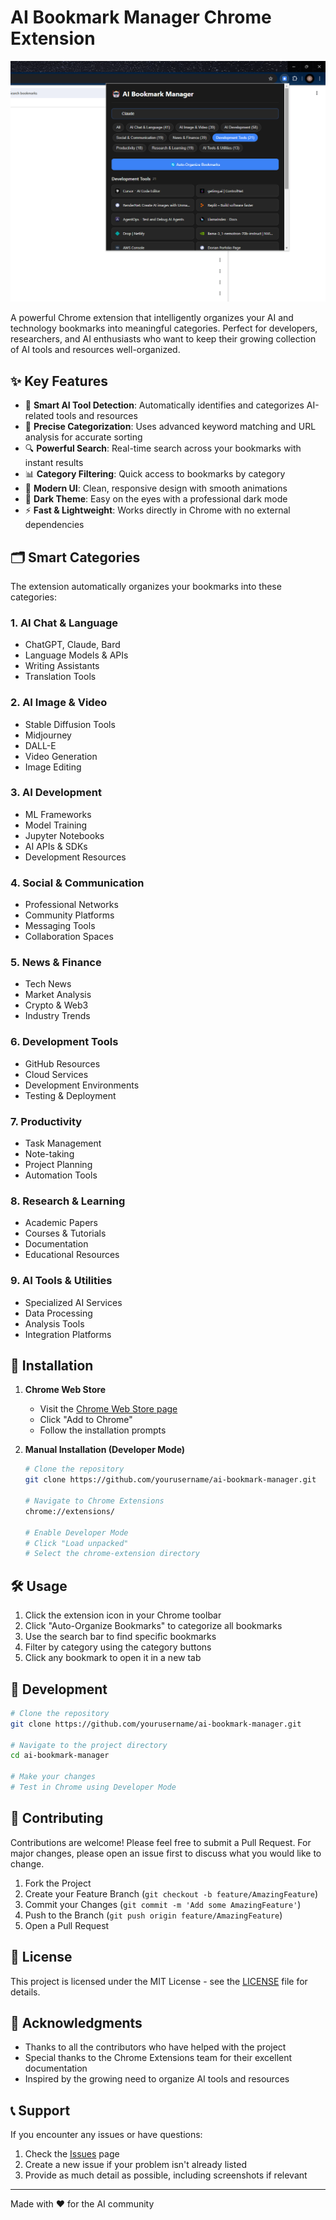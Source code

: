 # AI Bookmark Manager Chrome Extension

![AI Bookmark Manager](screenshots/preview.png)

A powerful Chrome extension that intelligently organizes your AI and technology bookmarks into meaningful categories. Perfect for developers, researchers, and AI enthusiasts who want to keep their growing collection of AI tools and resources well-organized.

## ✨ Key Features

- 🤖 **Smart AI Tool Detection**: Automatically identifies and categorizes AI-related tools and resources
- 🎯 **Precise Categorization**: Uses advanced keyword matching and URL analysis for accurate sorting
- 🔍 **Powerful Search**: Real-time search across your bookmarks with instant results
- 📊 **Category Filtering**: Quick access to bookmarks by category
- 💫 **Modern UI**: Clean, responsive design with smooth animations
- 🌙 **Dark Theme**: Easy on the eyes with a professional dark mode
- ⚡ **Fast & Lightweight**: Works directly in Chrome with no external dependencies

## 🗂️ Smart Categories

The extension automatically organizes your bookmarks into these categories:

### 1. AI Chat & Language
- ChatGPT, Claude, Bard
- Language Models & APIs
- Writing Assistants
- Translation Tools

### 2. AI Image & Video
- Stable Diffusion Tools
- Midjourney
- DALL-E
- Video Generation
- Image Editing

### 3. AI Development
- ML Frameworks
- Model Training
- Jupyter Notebooks
- AI APIs & SDKs
- Development Resources

### 4. Social & Communication
- Professional Networks
- Community Platforms
- Messaging Tools
- Collaboration Spaces

### 5. News & Finance
- Tech News
- Market Analysis
- Crypto & Web3
- Industry Trends

### 6. Development Tools
- GitHub Resources
- Cloud Services
- Development Environments
- Testing & Deployment

### 7. Productivity
- Task Management
- Note-taking
- Project Planning
- Automation Tools

### 8. Research & Learning
- Academic Papers
- Courses & Tutorials
- Documentation
- Educational Resources

### 9. AI Tools & Utilities
- Specialized AI Services
- Data Processing
- Analysis Tools
- Integration Platforms

## 🚀 Installation

1. **Chrome Web Store**
   - Visit the [Chrome Web Store page](https://chromewebstore.google.com/detail/ai-bookmark-manager/mpnmfjocciokodlnmenlopnalmdhaigh)
   - Click "Add to Chrome"
   - Follow the installation prompts

2. **Manual Installation (Developer Mode)**
   ```bash
   # Clone the repository
   git clone https://github.com/yourusername/ai-bookmark-manager.git
   
   # Navigate to Chrome Extensions
   chrome://extensions/
   
   # Enable Developer Mode
   # Click "Load unpacked"
   # Select the chrome-extension directory
   ```

## 🛠️ Usage

1. Click the extension icon in your Chrome toolbar
2. Click "Auto-Organize Bookmarks" to categorize all bookmarks
3. Use the search bar to find specific bookmarks
4. Filter by category using the category buttons
5. Click any bookmark to open it in a new tab

## 🔧 Development

```bash
# Clone the repository
git clone https://github.com/yourusername/ai-bookmark-manager.git

# Navigate to the project directory
cd ai-bookmark-manager

# Make your changes
# Test in Chrome using Developer Mode
```

## 📝 Contributing

Contributions are welcome! Please feel free to submit a Pull Request. For major changes, please open an issue first to discuss what you would like to change.

1. Fork the Project
2. Create your Feature Branch (`git checkout -b feature/AmazingFeature`)
3. Commit your Changes (`git commit -m 'Add some AmazingFeature'`)
4. Push to the Branch (`git push origin feature/AmazingFeature`)
5. Open a Pull Request

## 📄 License

This project is licensed under the MIT License - see the [LICENSE](LICENSE) file for details.

## 🙏 Acknowledgments

- Thanks to all the contributors who have helped with the project
- Special thanks to the Chrome Extensions team for their excellent documentation
- Inspired by the growing need to organize AI tools and resources

## 📞 Support

If you encounter any issues or have questions:

1. Check the [Issues](https://github.com/yourusername/ai-bookmark-manager/issues) page
2. Create a new issue if your problem isn't already listed
3. Provide as much detail as possible, including screenshots if relevant

---

Made with ❤️ for the AI community